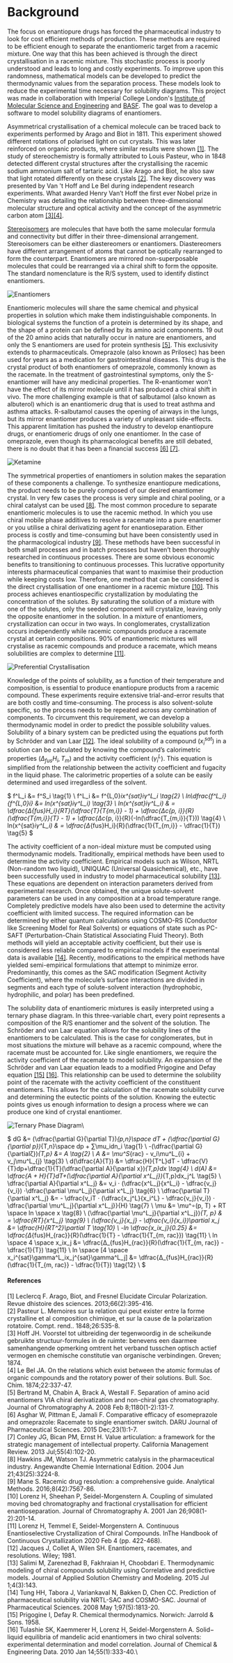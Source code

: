 # Background

The focus on enantiopure drugs has forced the pharmaceutical industry to look for cost efficient methods of production. These methods are required to be efficient enough to separate the enantiomeric target from a racemic mixture. One way that this has been achieved is through the direct crystallisation in a racemic mixture. This stochastic process is poorly understood and leads to long and costly experiments. To improve upon this randomness, mathematical models can be developed to predict the thermodynamic values from the separation process. These models look to reduce the experimental time necessary for solubility diagrams. This project was made in collaboration with Imperial College London's [Institute of Molecular Science and Engineering](https://www.imperial.ac.uk/molecular-science-engineering/) and [BASF](https://www.basf.com). The goal was to develop a software to model solubility diagrams of enantiomers.

Asymmetrical crystallisation of a chemical molecule can be traced back to experiments performed by Arago and Biot in 1811. This experiment showed different rotations of polarised light on cut crystals. This was later reinforced on organic products, where similar results were shown [[1]](https://www.cairn-int.info/article-E_RHS_662_0395--arago-biot-and-fresnel-elucidate.htm). The study of stereochemistry is formally attributed to Louis Pasteur, who in 1848 detected different crystal structures after the crystallising the racemic sodium ammonium salt of tartaric acid. Like Arago and Biot, he also saw that light rotated differently on these crystals [[2]](https://ci.nii.ac.jp/ncid/AA00612512?l=en). The key discovery was presented by Van 't Hoff and Le Bel during independent research experiments. What awarded Henry Van’t Hoff the first ever Nobel prize in Chemistry was detailing the relationship between three-dimensional molecular structure and optical activity and the concept of the asymmetric carbon atom [[3]](https://books.google.co.uk/books?hl=en&lr=&id=KiN5Dw3osfoC&oi=fnd&pg=PA1&dq=Hoff+JH.+Voorstel+tot+uitbreiding+der+tegenwoordig+in+de+scheikunde+gebruikte+structuur-formules+in+de+ruimte:+benevens+een+daarmee+samenhangende+opmerking+omtrent+het+verband+tusschen+optisch+actief+vermogen+en+chemische+constitutie+van+organische+verbind&ots=RAqUSssea5&sig=A50dBWEkcYiODoiZe48sH0_AhPE&redir_esc=y#v=onepage&q&f=false)[[4]](http://itis.arezzo.it/documenti/pdf/risorsedidattiche/documento_vant_hoff_in_inglese.pdf).

[Stereoisomers](https://en.wikipedia.org/wiki/Stereoisomerism) are molecules that have both the same molecular formula and connectivity but differ in their three-dimensional arrangement. Stereoisomers can be either diastereomers or enantiomers. Diastereomers have different arrangement of atoms that cannot be optically rearranged to form the counterpart. Enantiomers are mirrored non-superposable molecules that could be rearranged via a chiral shift to form the opposite. The standard nomenclature is the R/S system, used to identify distinct enantiomers. 

![Enantiomers](../assets/enantiomers_1.png)

Enantiomeric molecules will share the same chemical and physical properties in solution which make them indistinguishable components. In biological systems the function of a protein is determined by its shape, and the shape of a protein can be defined by its amino acid components. 19 out of the 20 amino acids that naturally occur in nature are enantiomers, and only the S enantiomers are used for protein synthesis [[5]](https://www.sciencedirect.com/science/article/pii/S0021967307021164?casa_token=HT_EmntXgdQAAAAA:kmiQCTI1XDI7PoZwF9lVZ2NuktUXcNfnx-dWIgMJM0MweQZpxjU05Bt9U149dhB74wmi5KV-Si_R). This exclusivity extends to pharmaceuticals. Omeprazole (also known as Prilosec) has been used for years as a medication for gastrointestinal diseases. This drug is the crystal product of both enantiomers of omeprazole, commonly known as the racemate. In the treatment of gastrointestinal symptoms, only the S-enantiomer will have any medicinal properties. The R-enantiomer won’t have the effect of its mirror molecule until it has produced a chiral shift in vivo. The more challenging example is that of salbutamol (also known as albuterol) which is an enantiomeric drug that is used to treat asthma and asthma attacks. R-salbutamol causes the opening of airways in the lungs, but its mirror enantiomer produces a variety of unpleasant side-effects. This apparent limitation has pushed the industry to develop enantiopure drugs, or enantiomeric drugs of only one enantiomer. In the case of omeprazole, even though its pharmacological benefits are still debated, there is no doubt that it has been a financial success [[6]](https://link.springer.com/article/10.1186/s40199-015-0133-6) [[7]](https://onlinelibrary.wiley.com/doi/pdf/10.1111/jpim.12196?casa_token=bN5kK_aUBoQAAAAA:ZqHZDOGg-dmIS581pqjYthb1olg3cGwaq8f7jqajmJPaADGErxnT-dgkcfMs_9bXAl6Vzj7Owq7-BCHnWg).

![Ketamine](../assets/enantiomers_2.png)

The symmetrical properties of enantiomers in solution makes the separation of these components a challenge. To synthesize enantiopure medications, the product needs to be purely composed of our desired enantiomer crystal. In very few cases the process is very simple and chiral pooling, or a chiral catalyst can be used [[8]](https://onlinelibrary.wiley.com/doi/pdfdirect/10.1002/anie.200330072?casa_token=q0iuObmo038AAAAA:pRl6EsAJdRjQpPSv-VwHDzgBLyE37zx_e2pgYKmWE79pzHbHXs--kByUtxN06h1R-zLDOr-5um7Uk194Fg). The most common procedure to separate enantiomeric molecules is to use the racemic method. In which you use chiral mobile phase additives to resolve a racemate into a pure enantiomer or you utilise a chiral derivatizing agent for enantioseparation. Either process is costly and time-consuming but have been consistently used in the pharmacological industry [[9]](https://pubs.rsc.org/en/content/articlehtml/2016/ay/c6ay02015a?casa_token=r7nrprUNu28AAAAA:m7HOkUPoMxmsrWFI5o70XlaHx3hv1RH9mLMRVffw4GEtbyNCpjo5R6GTsVAlyJ0Nfopn-D4iJ-MsA5ij). These methods have been successful in both small processes and in batch processes but haven’t been thoroughly researched in continuous processes. There are some obvious economic benefits to transitioning to continuous processes. This lucrative opportunity interests pharmaceutical companies that want to maximise their production while keeping costs low. Therefore, one method that can be considered is the direct crystallisation of one enantiomer in a racemic mixture [[10]](https://www.sciencedirect.com/science/article/pii/S0021967300009924?casa_token=_Ejlum3lDIMAAAAA:81oUBZ3pF3aS9EmhQaZlxcOjuL794gl3w48iGRYCNN8rMYMlELqz0sp_EQVpROMjvuNPPuxuuYPL). This process achieves enantiospecific crystallization by modulating the concentration of the solutes. By saturating the solution of a mixture with one of the solutes, only the seeded component will crystalize, leaving only the opposite enantiomer in the solution. In a mixture of enantiomers, crystallization can occur in two ways. In conglomerates, crystallization occurs independently while racemic compounds produce a racemate crystal at certain compositions. 90% of enantiomeric mixtures will crystalise as racemic compounds and produce a racemate, which means solubilities are complex to determine [[11]](https://pubs.rsc.org/en/content/ebook/978-1-78801-214-0).

![Preferential Crystallisation](../assets/Preferential%20Crystallisation.png)

Knowledge of the points of solubility, as a function of their temperature and composition, is essential to produce enantiopure products from a racemic compound. These experiments require extensive trial-and-error results that are both costly and time-consuming. The process is also solvent-solute specific, so the process needs to be repeated across any combination of components. To circumvent this requirement, we can develop a thermodynamic model in order to predict the possible solubility values. Solubility of a binary system can be predicted using the equations put forth by Schröder and van Laar [[12]](https://agris.fao.org/agris-search/search.do?recordID=US201300332512). The ideal solubility of a compound ($x_i^{sat}$) in a solution can be calculated by knowing the compound’s calorimetric properties ($Δ_{fus}H_i, T_m$) and the activity coefficient ($\gamma_i^L$). This equation is simplified from the relationship between the activity coefficient and fugacity in the liquid phase. The calorimetric properties of a solute can be easily determined and used irregardless of the solvent.

$
            f^L_i &= f^S_i \tag{1} \\
            f^L_i &= f^{L,0}_ix^{sat}_iγ^L_i \tag{2} \\
            ln\dfrac{f^L_i}{f^{L,0}_i} &= ln(x^{sat}_iγ^L_i) \tag{3} \\
            ln(x^{sat}_iγ^L_i) & = \dfrac{Δ_{fus}H_i}{RT}(\dfrac{T}{T_{m,i}} - 1) + \dfrac{Δc_{p, i}}{R}(\dfrac{T_{m,i}}{T} - 1) + \dfrac{Δc_{p, i}}{R}(-ln(\dfrac{T_{m,i}}{T})) \tag{4} \\
            ln(x^{sat}_iγ^L_i) & = \dfrac{Δ_{fus}H_i}{R}(\dfrac{1}{T_{m,i}} - \dfrac{1}{T}) \tag{5}
$

The activity coefficient of a non-ideal mixture must be computed using thermodynamic models. Traditionally, empirical methods have been used to determine the activity coefficient. Empirical models such as Wilson, NRTL (Non-random two liquid), UNIQUAC (Universal Quasichemical), etc., have been successfully used in industry to model pharmaceutical solubility [[13]](https://www.academia.edu/download/72909788/JASCMV4N3A2-Salimi.pdf). These equations are dependent on interaction parameters derived from experimental research. Once obtained, the unique solute-solvent parameters can be used in any composition at a broad temperature range. Completely predictive models have also been used to determine the activity coefficient with limited success. The required information can be determined by either quantum calculations using COSMO-RS (Conductor like Screening Model for Real Solvents) or equations of state such as PC-SAFT (Perturbation-Chain Statistical Associating Fluid Theory). Both methods will yield an acceptable activity coefficient, but their use is considered less reliable compared to empirical models if the experimental data is available [[14]](https://onlinelibrary.wiley.com/doi/pdf/10.1002/jps.21032?casa_token=6HrdhQaqmZgAAAAA:MbKV4_rJabCISLN8jq5CLo4YfljIYg8GyGjVHNFMdI9oU1O2ytyQSVoXvrsUUriCYK8tjP3QwzCldOvXQA). Recently, modifications to the empirical methods have yielded semi-empirical formulations that attempt to minimize error. Predominantly, this comes as the SAC modification (Segment Activity Coefficient), where the molecule’s surface interactions are divided in segments and each type of solute-solvent interaction (hydrophobic, hydrophilic, and polar) has been predefined.

The solubility data of enantiomeric mixtures is easily interpreted using a ternary phase diagram. In this three-variable chart, every point represents a composition of the R/S enantiomer and the solvent of the solution. The Schröder and van Laar equation allows for the solubility lines of the enantiomers to be calculated. This is the case for conglomerates, but in most situations the mixture will behave as a racemic compound, where the racemate must be accounted for. Like single enantiomers, we require the activity coefficient of the racemate to model solubility. An expansion of the Schröder and van Laar equation leads to a modified Prigogine and Defay equation [[15]](http://hdl.handle.net/2013/ULB-DIPOT:oai:dipot.ulb.ac.be:2013/251771) [[16]](https://pubs.acs.org/doi/pdf/10.1021/je900353b?casa_token=0zrxAThReXgAAAAA:9edI4d4G6AOwxFXnumUeRusQMVn-DMYY_64aV9q7xIBtyOZXeAYLAHAJzuP44pVmebtNsoURydLtNiX5GQ). This relationship can be used to determine the solubility point of the racemate with the activity coefficient of the constituent enantiomers. This allows for the calculation of the racemate solubility curve and determining the eutectic points of the solution. Knowing the eutectic points gives us enough information to design a process where we can produce one kind of crystal enantiomer.

![Ternary Phase Diagram](../build/assets/tpd.png)\

$
        dG &= (\dfrac{\partial G}{\partial T})_{p,n}\space dT + (\dfrac{\partial G}{\partial p})_{T,n}\space dp + ∑\mu_idn_i \tag{1} \\
        -(\dfrac{\partial G}{\partialζ})_{T,p} &= A \tag{2} \\
        A &= \mu^S_{rac} - v_i\mu^L_{i} + v_j\mu^L_{j} \tag{3} \\
        d(\dfrac{A}{T}) &= \dfrac{H}{T^L}dT - \dfrac{V}{T}dp+\dfrac{1}{T}(\dfrac{\partial A}{\partial x})_{T,p}dx \tag{4} \\
        d(A) &= \dfrac{A + H}{T}dT+(\dfrac{\partial A}{\partial x^L_j})_{T,p}dx_j^L \tag{5} \\
        \dfrac{\partial A}{\partial x^L_j} &= v_i ⋅ (\dfrac{x^L_j}{x^L_i} - \dfrac{v_j}{v_i}) ⋅\dfrac{\partial \mu^L_j}{\partial x^L_j} \tag{6} \\
        \dfrac{\partial T}{\partial x^L_j} &= - \dfrac{v_iT ⋅ (\dfrac{x_j^L}{x_i^L} - \dfrac{v_j}{v_i}) ⋅ \dfrac{\partial \mu^L_j}{\partial x^L_j}}{H} \tag{7} \\
        \mu &= \mu^∘(p, T) + RT \space ln \space x \tag{8} \\
        (\dfrac{\partial \mu^L_j}{\partial x^L_j})_{T, p} & = \dfrac{RT}{x^L_j} \tag{9} \\
        (\dfrac{v_j}{x_j} - \dfrac{v_i}{x_i})\partial x_j &= \dfrac{H}{RT^2}\partial T \tag{10} \\
        -ln \dfrac{x_ix_j}{0.25} &= \dfrac{Δ_{fus}H_{rac}}{R}(\dfrac{1}{T} - \dfrac{1}{T_{m, rac}}) \tag{11} \\
        ln \space 4 \space x_ix_j &= \dfrac{Δ_{fus}H_{rac}}{R}(\dfrac{1}{T_{m, rac}} - \dfrac{1}{T}) \tag{11} \\
        ln \space [4 \space x_i^{sat}\gamma^L_ix_j^{sat}\gamma^L_j] &= \dfrac{Δ_{fus}H_{rac}}{R}(\dfrac{1}{T_{m, rac}} - \dfrac{1}{T}) \tag{12} \\
$

#### References

[1] Leclercq F. Arago, Biot, and Fresnel Elucidate Circular Polarization. Revue dhistoire des sciences. 2013;66(2):395-416.\
[2] Pasteur L. Memoires sur la relation qui peut exister entre la forme crystalline et al composition chimique, et sur la cause de la polarization rotatoire. Compt. rend.. 1848;26:535-8.\
[3] Hoff JH. Voorstel tot uitbreiding der tegenwoordig in de scheikunde gebruikte structuur-formules in de ruimte: benevens een daarmee samenhangende opmerking omtrent het verband tusschen optisch actief vermogen en chemische constitutie van organische verbindingen. Greven; 1874.\
[4] Le Bel JA. On the relations which exist between the atomic formulas of organic compounds and the rotatory power of their solutions. Bull. Soc. Chim. 1874;22:337-47. \
[5] Bertrand M, Chabin A, Brack A, Westall F. Separation of amino acid enantiomers VIA chiral derivatization and non-chiral gas chromatography. Journal of Chromatography A. 2008 Feb 8;1180(1-2):131-7.\
[6] Asghar W, Pittman E, Jamali F. Comparative efficacy of esomeprazole and omeprazole: Racemate to single enantiomer switch. DARU Journal of Pharmaceutical Sciences. 2015 Dec;23(1):1-7.\
[7] Conley JG, Bican PM, Ernst H. Value articulation: a framework for the strategic management of intellectual property. California Management Review. 2013 Jul;55(4):102-20.\
[8] Hawkins JM, Watson TJ. Asymmetric catalysis in the pharmaceutical industry. Angewandte Chemie International Edition. 2004 Jun 21;43(25):3224-8.\
[9] Mane S. Racemic drug resolution: a comprehensive guide. Analytical Methods. 2016;8(42):7567-86.\
[10] Lorenz H, Sheehan P, Seidel-Morgenstern A. Coupling of simulated moving bed chromatography and fractional crystallisation for efficient enantioseparation. Journal of Chromatography A. 2001 Jan 26;908(1-2):201-14.\
[11] Lorenz H, Temmel E, Seidel-Morgenstern A. Continuous Enantioselective Crystallization of Chiral Compounds. InThe Handbook of Continuous Crystallization 2020 Feb 4 (pp. 422-468).\
[12] Jacques J, Collet A, Wilen SH. Enantiomers, racemates, and resolutions. Wiley; 1981.\
[13] Salimi M, Zarenezhad B, Fakhraian H, Choobdari E. Thermodynamic modeling of chiral compounds solubility using Correlative and predictive models. Journal of Applied Solution Chemistry and Modeling. 2015 Jul 1;4(3):143.\
[14] Tung HH, Tabora J, Variankaval N, Bakken D, Chen CC. Prediction of pharmaceutical solubility via NRTL-SAC and COSMO-SAC. Journal of Pharmaceutical Sciences. 2008 May 1;97(5):1813-20.\
[15] Prigogine I, Defay R. Chemical thermodynamics. Norwich: Jarrold & Sons. 1958.\
[16] Tulashie SK, Kaemmerer H, Lorenz H, Seidel-Morgenstern A. Solid− liquid equilibria of mandelic acid enantiomers in two chiral solvents: experimental determination and model correlation. Journal of Chemical & Engineering Data. 2010 Jan 14;55(1):333-40.\
